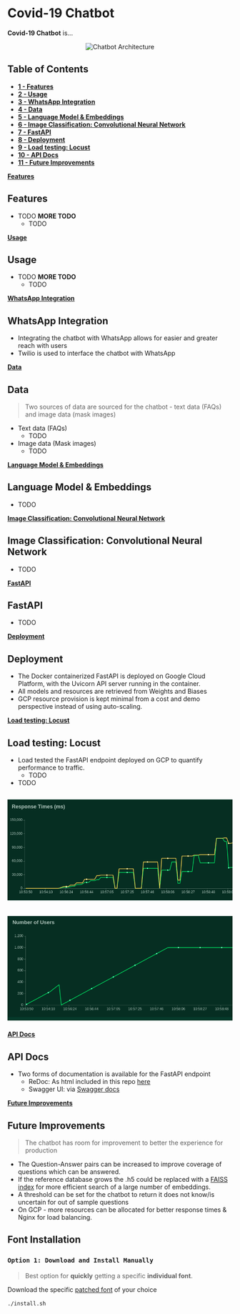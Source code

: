 # Covid-19 Chatbot

**Covid-19 Chatbot** is...

<p align="center">
  <img src="images/chatbot.png" alt="Chatbot Architecture" />
</p>


## Table of Contents
  * [**1 - Features**](#features)
  * [**2 - Usage**](#usage)
  * [**3 - WhatsApp Integration**](#whatsapp)
  * [**4 - Data**](#data)
  * [**5 - Language Model & Embeddings**](#language)
  * [**6 - Image Classification: Convolutional Neural Network**](#image)
  * [**7 - FastAPI**](#fastapi)
  * [**8 - Deployment**](#deployment)
  * [**9 - Load testing: Locust**](#loadtest)
  * [**10 - API Docs**](#docs)
  * [**11 - Future Improvements**](#improvements)



[**Features**](#features)

## Features
  * TODO **MORE TODO**
    * TODO


[**Usage**](#usage)

## Usage
  * TODO **MORE TODO**
      * TODO

[**WhatsApp Integration**](#whatsapp)

## WhatsApp Integration
* Integrating the chatbot with WhatsApp allows for easier and greater reach with users
* Twilio is used to interface the chatbot with WhatsApp

[**Data**](#data)

## Data
> Two sources of data are sourced for the chatbot - text data (FAQs) and image data (mask images)

* Text data (FAQs)
  * TODO
* Image data (Mask images)
    * TODO

[**Language Model & Embeddings**](#language)

## Language Model & Embeddings
* TODO

[**Image Classification: Convolutional Neural Network**](#image)

## Image Classification: Convolutional Neural Network
* TODO

[**FastAPI**](#fastapi)

## FastAPI
* TODO

[**Deployment**](#deployment)

## Deployment
* The Docker containerized FastAPI is deployed on Google Cloud Platform, with the Uvicorn API server running in the container.
* All models and resources are retrieved from Weights and Biases
* GCP resource provision is kept minimal from a cost and demo perspective instead of using auto-scaling.

[**Load testing: Locust**](#loadtest)

## Load testing: Locust
* Load tested the FastAPI endpoint deployed on GCP to quantify performance to traffic.
  * TODO
* TODO

<h2 align="center" id="response-time">
	<img src="images/response_time.png" alt="Locust response time">
</h2>

<h2 align="center" id="rlocust-users">
	<img src="images/users.png" alt="Locust loadtest users">
</h2>



[**API Docs**](#api)

## API Docs
* Two forms of documentation is available for the FastAPI endpoint
  * ReDoc: As html included in this repo [here](https://github.com/seedatnabeel/covid_19_chatbot/tree/master/api-docs)
  * Swagger UI: via [Swagger docs](http://35.231.25.36/docs)

[**Future Improvements**](#improvements)

## Future Improvements
  > The chatbot has room for improvement to better the experience for production

  * The Question-Answer pairs can be increased to improve coverage of questions which can be answered.
  * If the reference database grows the .h5 could be replaced with a [FAISS index](https://github.com/facebookresearch/faiss) for more efficient search of a large number of embeddings.
  * A threshold can be set for the chatbot to return it does not know/is uncertain for out of sample questions
  * On GCP - more resources can be allocated for better response times & Nginx for load balancing.

## Font Installation

### `Option 1: Download and Install Manually`

> Best option for **quickly** getting a specific **individual font**.

Download the specific [patched font](#patched-fonts) of your choice

```sh
./install.sh
```
